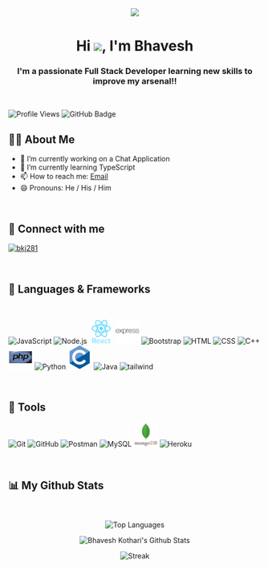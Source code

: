 <div align="center"><img src="https://media.giphy.com/media/qgQUggAC3Pfv687qPC/giphy.gif" height="200" /></div>

<h1 align="center">Hi <img src="https://raw.githubusercontent.com/MartinHeinz/MartinHeinz/master/wave.gif" height="30px">, I'm Bhavesh</h1>

<h3 align="center">I'm a passionate Full Stack Developer learning new skills to improve my arsenal!!</h3>  

<br>

![Profile Views](https://komarev.com/ghpvc/?username=bkj281&l)
![GitHub Badge](https://img.shields.io/github/followers/bkj281?label=Followers&style=social)


<!-- <img src="https://github-profile-trophy.vercel.app/?username=bkj281" alt="bkj281" /> -->

## 🙋‍♂️ About Me   
<!-- <br>   -->

- 🔭 I’m currently working on a Chat Application
- 🌱 I’m currently learning TypeScript
- 📫 How to reach me: [Email](mailto:bkj281@gmail.com)
- 😄 Pronouns: He / His / Him
<!-- ✍ You can find my projects here [portfolio] -->  
<!-- - 👯 I’m looking to collaborate on ... -->
<!-- - 🤔 I’m looking for help with ... -->
<!-- - 💬 Ask me about  -->
<!-- - ⚡ Fun fact:  -->

<br>

## 🔗 Connect with me
[<img src="https://raw.githubusercontent.com/rahuldkjain/github-profile-readme-generator/master/src/images/icons/Social/linked-in-alt.svg" alt="bkj281" height="30" width="40" />][LinkedIn]

<br>

## 🚀 Languages & Frameworks
<br>

![JavaScript](https://img.icons8.com/color/48/undefined/javascript--v1.png)
![Node.js](https://img.icons8.com/color/48/000000/nodejs.png)
<img src="https://raw.githubusercontent.com/devicons/devicon/master/icons/react/react-original-wordmark.svg" alt="react" width="48" height="48"/>
<img src="https://raw.githubusercontent.com/devicons/devicon/master/icons/express/express-original-wordmark.svg" alt="express" width="48" height="48"/>
![Bootstrap](https://img.icons8.com/color/48/undefined/bootstrap.png)
![HTML](https://img.icons8.com/color/48/undefined/html-5--v1.png)
![CSS](https://img.icons8.com/color/48/undefined/css3.png)
![C++](https://img.icons8.com/external-tal-revivo-color-tal-revivo/48/undefined/external-cplusplus-a-general-purpose-descriptive-programming-computer-language-logo-color-tal-revivo.png)
<img src="https://raw.githubusercontent.com/devicons/devicon/master/icons/php/php-original.svg" alt="php" width="48" height="48"/>
![Python](https://img.icons8.com/color/48/undefined/python--v1.png)
<img src="https://raw.githubusercontent.com/devicons/devicon/master/icons/c/c-original.svg" alt="c" width="48" height="48"/>
![Java](https://img.icons8.com/color/48/undefined/java-coffee-cup-logo--v1.png)
<img src="https://www.vectorlogo.zone/logos/tailwindcss/tailwindcss-icon.svg" alt="tailwind" width="40" height="40"/>


<br>

## 🔧 Tools
![Git](https://img.icons8.com/color/48/undefined/git.png)
![GitHub](https://img.icons8.com/glyph-neue/48/undefined/github.png)
![Postman](https://img.icons8.com/external-tal-revivo-color-tal-revivo/40/undefined/external-postman-is-the-only-complete-api-development-environment-logo-color-tal-revivo.png)
![MySQL](https://img.icons8.com/color/48/undefined/mysql-logo.png)
<img src="https://raw.githubusercontent.com/devicons/devicon/master/icons/mongodb/mongodb-original-wordmark.svg" alt="mongodb" width="48" height="48"/>
![Heroku](https://img.icons8.com/color/48/undefined/heroku.png)

<br>

## 📊 My Github Stats
<br>
<div align="center">

![Top Languages](https://github-readme-stats.vercel.app/api/top-langs/?username=bkj281&langs_count=8&count_private=true&layout=compact)

</div>

<div align="center">  

![Bhavesh Kothari's Github Stats](https://github-readme-stats.vercel.app/api?username=bkj281&show_icons=true&count_private=true&)

</div>

<div align="center">  

![Streak](https://github-readme-streak-stats.herokuapp.com/?user=bkj281)

</div>


[LinkedIn]:https://linkedin.com/in/bkj281

